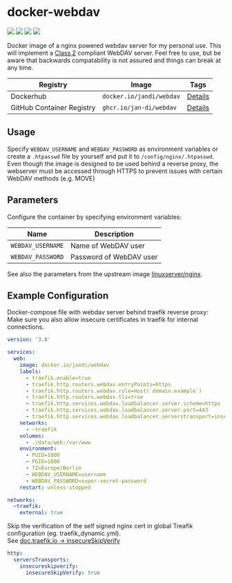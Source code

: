 # docker-webdav

![](https://flat.badgen.net/docker/size/jandi/webdav/latest)
![](https://flat.badgen.net/docker/layers/jandi/webdav/latest)
![](https://flat.badgen.net/docker/pulls/jandi/webdav)
![](https://flat.badgen.net/docker/stars/jandi/webdav)

Docker image of a nginx powered webdav server for my personal use. This will implement a [Class 2](https://stackoverflow.com/questions/58900793/what-is-a-level-2-webdav-server) compliant WebDAV server. Feel free to use, but be aware that backwards compatability is not assured and things can break at any time.

Registry | Image | Tags
 --- | --- | ---
Dockerhub | `docker.io/jandi/webdav` | [Details](https://hub.docker.com/r/jandi/webdav/tags)
GitHub Container Registry | `ghcr.io/jan-di/webdav` | [Details](https://github.com/jan-di/docker-webdav/pkgs/container/webdav)

## Usage

Specify `WEBDAV_USERNAME` and `WEBDAV_PASSWORD` as environment variables or create a `.htpasswd` file by yourself and put it to `/config/nginx/.htpasswd`.
Even though the image is designed to be used behind a reverse proxy, the webserver must be accessed through HTTPS to prevent issues with certain WebDAV methods (e.g. MOVE)

## Parameters

Configure the container by specifying environment variables:

Name | Description
--- | ---
`WEBDAV_USERNAME` | Name of WebDAV user
`WEBDAV_PASSWORD` | Password of WebDAV user

See also the parameters from the upstream image [linuxserver/nginx](https://github.com/linuxserver/docker-nginx#parameters).

## Example Configuration

Docker-compose file with webdav server behind traefik reverse proxy:
Make sure you also allow insecure certificates in traefik for internal connections.

```yml
version: '3.8'

services: 
  web:
    image: docker.io/jandi/webdav
    labels:
      - traefik.enable=true
      - traefik.http.routers.webdav.entryPoints=https
      - traefik.http.routers.webdav.rule=Host(`domain.example`)
      - traefik.http.routers.webdav.tls=true
      - traefik.http.services.webdav.loadbalancer.server.scheme=https
      - traefik.http.services.webdav.loadbalancer.server.port=443
      - traefik.http.services.webdav.loadbalancer.serverstransport=insecureskipverify@file # See https://doc.traefik.io/traefik/routing/services/#insecureskipverify
    networks:
      - ~traefik
    volumes:
      - ./data/web:/var/www
    environment:
      - PUID=1000
      - PGID=1000
      - TZ=Europe/Berlin
      - WEBDAV_USERNAME=username
      - WEBDAV_PASSWORD=super-secret-password
    restart: unless-stopped

networks:
  ~traefik:
    external: true
```

Skip the verification of the self signed nginx cert in global Treafik configuration (eg. traefik_dynamic.yml). <br />
See [doc.traefik.io -> insecureSkipVerify](https://doc.traefik.io/traefik/routing/services/#insecureskipverify)

```yml
http:
  serversTransports:
    insecureskipverify:
      insecureSkipVerify: true
```
